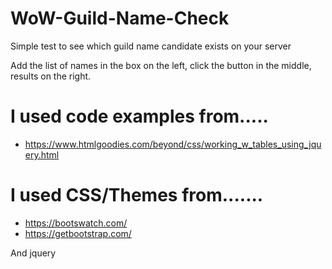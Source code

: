 # WoW-Guild-Name-Check
Simple test to see which guild name candidate exists on your server

Add the list of names in the box on the left, click the button in the middle, results on the right.

# I used code examples from.....
* https://www.htmlgoodies.com/beyond/css/working_w_tables_using_jquery.html

# I used CSS/Themes from.......
* https://bootswatch.com/
* https://getbootstrap.com/

And jquery
